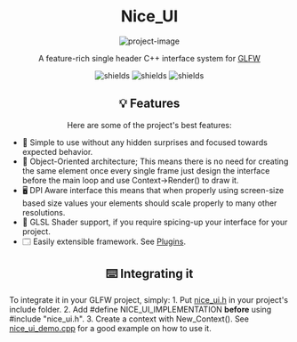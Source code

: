 <h1 align="center" id="title">Nice_UI</h1>

<p align="center"><img src="https://socialify.git.ci/vortexdevsoftware/Nice_ui/image?description=1&font=Source%20Code%20Pro&language=1&logo=https%3A%2F%2Fraw.githubusercontent.com%2Fvortexdevsoftware%2FNice_ui%2Fmain%2Fmedia%2Flogo_vector.png&name=1&owner=1&pattern=Solid&theme=Dark" alt="project-image"></p>

<p align="center" id="description">A feature-rich single header C++ interface system for <a href="https://www.glfw.org/">GLFW</a></p>
<p align="center"><img src="https://img.shields.io/github/license/vortexdevsoftware/Nice_ui?color=lightgrey&style=for-the-badge" alt="shields"> <img src="https://img.shields.io/github/stars/vortexdevsoftware/Nice_ui?style=for-the-badge" alt="shields"> <img src="https://img.shields.io/github/forks/vortexdevsoftware/Nice_ui?color=yellow&amp;style=for-the-badge" alt="shields"></p>

<h2 align="center">💡 Features</h2>

<p align="center">Here are some of the project's best features:</p>

*   📝 Simple to use without any hidden surprises and focused towards expected behavior.
*   🧱 Object-Oriented architecture; This means there is no need for creating the same element once every single frame just design the interface before the main loop and use Context->Render() to draw it.
*   🖥️ DPI Aware interface this means that when properly using screen-size based size values your elements should scale properly to many other resolutions.
*   📀 GLSL Shader support, if you require spicing-up your interface for your project.
*   🗔 Easily extensible framework. See <a href="plugins">Plugins</a>.

<h2 align="center">⌨️ Integrating it</h2>
To integrate it in your GLFW project, simply:
1. Put <a href="nice_ui.h">nice_ui.h</a> in your project's include folder.
2. Add #define NICE_UI_IMPLEMENTATION <b>before</b> using #include "nice_ui.h".
3. Create a context with New_Context().
See <a href="nice_ui_demo.cpp">nice_ui_demo.cpp</a> for a good example on how to use it.
